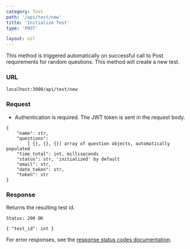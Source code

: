 ```yaml
---
category: Test
path: '/api/test/new'
title: 'Initialize Test'
type: 'POST'

layout: nil
---
```


This method is triggered automatically on successful call to Post requirements for random questions. This method will create a new test.

### URL

`localhost:3000/api/test/new`


### Request

* Authentication is required. The JWT token is sent in the request body.

```
{
	"name": str,
	"questions":
		[ {}, {}, {}] array of question objects, automatically populated
	"time_total": int, milliseconds
	"status": str, 'initialized' by default
	"email": str,
	"date_taken": str,
	"token": str
}
```

### Response

Returns the resulting test id.

```Status: 200 OK```
```
{ "test_id": int }
```

For error responses, see the [response status codes documentation](#response-status-codes).